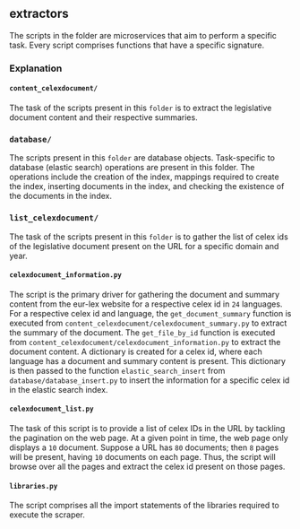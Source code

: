 ## **extractors**
The scripts in the folder are microservices that aim to perform a specific task. Every script comprises functions that have a specific signature.

### Explanation

#### `content_celexdocument/`
The task of the scripts present in this `folder` is to extract the legislative document content and their respective summaries.

### `database/`
The scripts present in this `folder` are database objects. Task-specific to database (elastic search) operations are present in this folder. The operations include the creation of the index, mappings required to create the index, inserting documents in the index, and checking the existence of the documents in the index.

### `list_celexdocument/`
The task of the scripts present in this `folder` is to gather the list of celex ids of the legislative document present on the URL for a specific domain and year.

#### `celexdocument_information.py`
The script is the primary driver for gathering the document and summary content from the eur-lex website for a respective celex id in `24` languages. For a respective celex id and language, the `get_document_summary` function is executed from `content_celexdocument/celexdocument_summary.py` to extract the summary of the document. The `get_file_by_id` function is executed from `content_celexdocument/celexdocument_information.py` to extract the document content. A dictionary is created for a celex id, where each language has a document and summary content is present. This dictionary is then passed to the function `elastic_search_insert` from `database/database_insert.py` to insert the information for a specific celex id in the elastic search index.

#### `celexdocument_list.py`
The task of this script is to provide a list of celex IDs in the URL by tackling the pagination on the web page. At a given point in time, the web page only displays a `10` document. Suppose a URL has `80` documents; then `8` pages will be present, having `10` documents on each page. Thus, the script will browse over all the pages and extract the celex id present on those pages.

#### `libraries.py`
The script comprises all the import statements of the libraries required to execute the scraper.